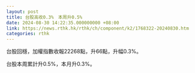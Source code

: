 ```yaml
---
layout: post
title: 台股高收0.3%　本周升0.5%
date: 2024-08-30 14:22:35.000000000 +08:00
link: https://news.rthk.hk/rthk/ch/component/k2/1768322-20240830.htm
categories: rthk
---
```


台股回穩，加權指數收報22268點，升66點，升幅0.3%。

台股本周累計升0.5%，本月升0.3%。
